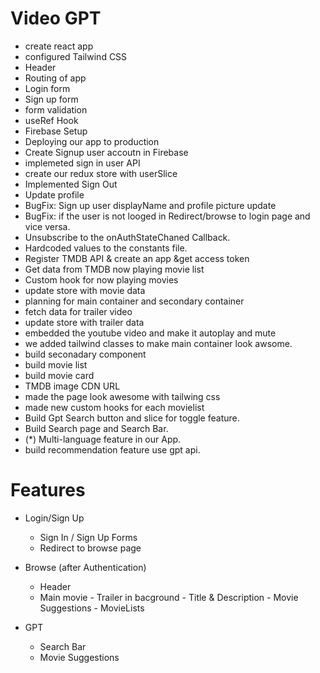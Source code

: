 # Video GPT

- create react app
- configured Tailwind CSS
- Header
- Routing of app
- Login form
- Sign up form
- form validation
- useRef Hook
- Firebase Setup
- Deploying our app to production
- Create Signup user accoutn in Firebase
- implemeted sign in user API
- create our redux store with userSlice
- Implemented Sign Out
- Update profile
- BugFix: Sign up user displayName and profile picture update
- BugFix: if the user is not looged in Redirect/browse to login page and vice versa.
- Unsubscribe to the onAuthStateChaned Callback.
- Hardcoded values to the constants file.
- Register TMDB API & create an app &get access token
- Get data from TMDB now playing movie list
- Custom hook for now playing movies
- update store with movie data
- planning for main container and secondary container
- fetch data for trailer video
- update store with trailer data
- embedded the youtube video and make it autoplay and mute
- we added tailwind classes to make main container look awsome.
- build seconadary component
- build movie list
- build movie card
- TMDB image CDN URL
- made the page look awesome with tailwing css
- made new custom hooks for each movielist
- Build Gpt Search button and slice for toggle feature.
- Build Search page and Search Bar.
- (\*) Multi-language feature in our App.
- build recommendation feature use gpt api.

# Features

- Login/Sign Up

  - Sign In / Sign Up Forms
  - Redirect to browse page

- Browse (after Authentication)
  - Header
  - Main movie - Trailer in bacground - Title & Description - Movie Suggestions - MovieLists
- GPT
  - Search Bar
  - Movie Suggestions
